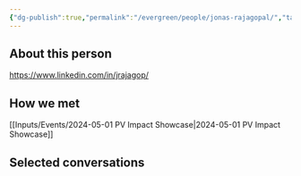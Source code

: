 ```yaml
---
{"dg-publish":true,"permalink":"/evergreen/people/jonas-rajagopal/","tags":["people"]}
---
```


## About this person
https://www.linkedin.com/in/jrajagop/

## How we met
[[Inputs/Events/2024-05-01 PV Impact Showcase\|2024-05-01 PV Impact Showcase]]

## Selected conversations
